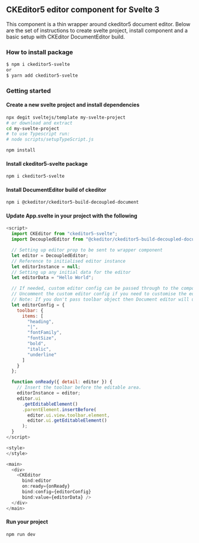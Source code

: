 ## CKEditor5 editor component for Svelte 3

This component is a thin wrapper around ckeditor5 document editor.
Below are the set of instructions to create svelte project, install component and a basic setup with CKEditor DocumentEditor build.

### How to install package

```bash
$ npm i ckeditor5-svelte
or
$ yarn add ckeditor5-svelte 
```

### Getting started

#### Create a new svelte project and install dependencies

```bash
npx degit sveltejs/template my-svelte-project
# or download and extract
cd my-svelte-project
# to use Typescript run:
# node scripts/setupTypeScript.js

npm install
```

#### Install ckeditor5-svelte package

```bash
npm i ckeditor5-svelte
```

#### Install DocumentEditor build of ckeditor

```bash
npm i @ckeditor/ckeditor5-build-decoupled-document
```

#### Update App.svelte in your project with the following

```js
<script>
  import CKEditor from "ckeditor5-svelte";
  import DecoupledEditor from "@ckeditor/ckeditor5-build-decoupled-document/build/ckeditor";

  // Setting up editor prop to be sent to wrapper component
  let editor = DecoupledEditor;
  // Reference to initialised editor instance
  let editorInstance = null;
  // Setting up any initial data for the editor
  let editorData = "Hello World";

  // If needed, custom editor config can be passed through to the component
  // Uncomment the custom editor config if you need to customise the editor.
  // Note: If you don't pass toolbar object then Document editor will use default set of toolbar items.
  let editorConfig = {
    toolbar: {
      items: [
        "heading",
        "|",
        "fontFamily",
        "fontSize",
        "bold",
        "italic",
        "underline"
      ]
    }
  };

  function onReady({ detail: editor }) {
    // Insert the toolbar before the editable area.
    editorInstance = editor;
    editor.ui
      .getEditableElement()
      .parentElement.insertBefore(
        editor.ui.view.toolbar.element,
        editor.ui.getEditableElement()
      );
  }
</script>

<style>
</style>

<main>
  <div>
    <CKEditor
      bind:editor
      on:ready={onReady}
      bind:config={editorConfig}
      bind:value={editorData} />
  </div>
</main>
```

#### Run your project

```bash
npm run dev
```
